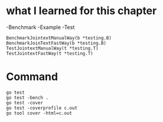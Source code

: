 # what I learned for this chapter
-Benchmark
-Example
-Test

```
BenchmarkJointextManualWay(b *testing.B)
BenchmarkJoinTextFastWay(b *testing.B)
TestJointextManualWay(t *testing.T)
TestJointextFastWay(t *testing.T)
```

# Command

```
go test
go test -bench .
go test -cover
go test -coverprofile c.out
go tool cover -html=c.out 
```
